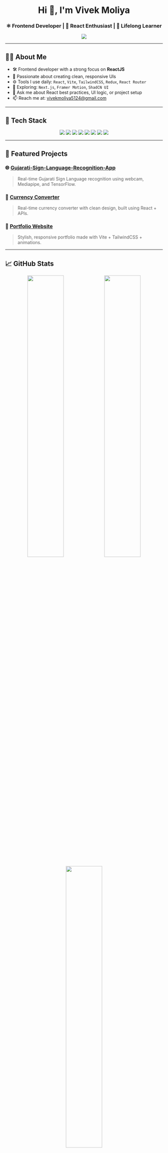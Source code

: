 <h1 align="center">Hi 👋, I'm Vivek Moliya</h1>
<h3 align="center">⚛️ Frontend Developer | 💙 React Enthusiast | 🌱 Lifelong Learner</h3>

<p align="center">
  <img src="https://readme-typing-svg.demolab.com?font=Fira+Code&size=22&duration=3000&pause=1200&color=61DAFB&center=true&vCenter=true&width=600&lines=ReactJS+Developer+%7C+Frontend+Engineer;Focused+on+clean+and+modern+UI+UX;Vite%2C+Tailwind%2C+Firebase+%2B+Next.js;Building+real-world+projects+daily;Open+to+collaboration+and+internships" />
</p>

---

## 🧑‍💻 About Me

- 🛠️ Frontend developer with a strong focus on **ReactJS**
- 🎯 Passionate about creating clean, responsive UIs
- ⚙️ Tools I use daily: `React`, `Vite`, `TailwindCSS`, `Redux`, `React Router`
- 🔭 Exploring: `Next.js`, `Framer Motion`, `ShadCN UI`
- 💬 Ask me about React best practices, UI logic, or project setup
- 📫 Reach me at: [vivekmoliya5124@gmail.com](mailto:vivekmoliya5124@gmail.com)

---

## 🚀 Tech Stack

<p align="center">
  <img src="https://img.shields.io/badge/React-61DAFB?style=for-the-badge&logo=react&logoColor=black" />
  <img src="https://img.shields.io/badge/Vite-646CFF?style=for-the-badge&logo=vite&logoColor=white" />
  <img src="https://img.shields.io/badge/JavaScript-F7DF1E?style=for-the-badge&logo=javascript&logoColor=black" />
  <img src="https://img.shields.io/badge/TailwindCSS-06B6D4?style=for-the-badge&logo=tailwindcss" />
  <img src="https://img.shields.io/badge/Redux-764ABC?style=for-the-badge&logo=redux&logoColor=white" />
  <img src="https://img.shields.io/badge/Node.js-339933?style=for-the-badge&logo=node.js&logoColor=white" />
  <img src="https://img.shields.io/badge/Git-F05032?style=for-the-badge&logo=git&logoColor=white" />
  <img src="https://img.shields.io/badge/VSCode-007ACC?style=for-the-badge&logo=visual-studio-code&logoColor=white" />
</p>

---

## 📂 Featured Projects

### 🌐 [Gujarati-Sign-Language-Recognition-App](https://github.com/vivekmoliya/MegaBlog)
> Real-time Gujarati Sign Language recognition using webcam, Mediapipe, and TensorFlow.

### 💱 [Currency Converter](https://github.com/vivekmoliya/CurrencyConvertor)
> Real-time currency converter with clean design, built using React + APIs.

### 📘 [Portfolio Website](https://github.com/vivekmoliya/portfolio)
> Stylish, responsive portfolio made with Vite + TailwindCSS + animations.

---

## 📈 GitHub Stats

<p align="center">
  <img src="https://github-readme-stats.vercel.app/api?username=vivekmoliya&show_icons=true&theme=react&hide_border=true" width="48%" />
  <img src="https://github-readme-streak-stats.herokuapp.com?user=vivekmoliya&theme=react&hide_border=true" width="48%" />
</p>

<p align="center">
  <img src="https://github-readme-stats.vercel.app/api/top-langs/?username=vivekmoliya&layout=compact&theme=react&hide_border=true" width="48%" />
</p>

---

## 🧠 Learning Goals

- 🔄 Master advanced React (Context API, Code Splitting)
- ⚡ Build real-time apps with Firebase/Supabase
- 🌐 Deploy production-grade projects with **Next.js** and **Vercel**
- 🎨 Design reusable UI libraries using TailwindCSS + ShadCN

---

## 🤝 Let’s Connect

<p align="center">
  <a href="https://www.linkedin.com/in/vivek-patel-b67671343" target="_blank">
    <img src="https://img.shields.io/badge/LinkedIn-blue?style=for-the-badge&logo=linkedin&logoColor=white" />
  </a>
  <a href="mailto:vivekmoliya5124@gmail.com">
    <img src="https://img.shields.io/badge/Gmail-red?style=for-the-badge&logo=gmail&logoColor=white" />
  </a>
  <a href="https://github.com/vivekmoliya">
    <img src="https://img.shields.io/badge/GitHub-181717?style=for-the-badge&logo=github&logoColor=white" />
  </a>
</p>

---

<p align="center"><i>✨ I believe great UI builds great trust. Let’s code something awesome together! 🚀</i></p>
